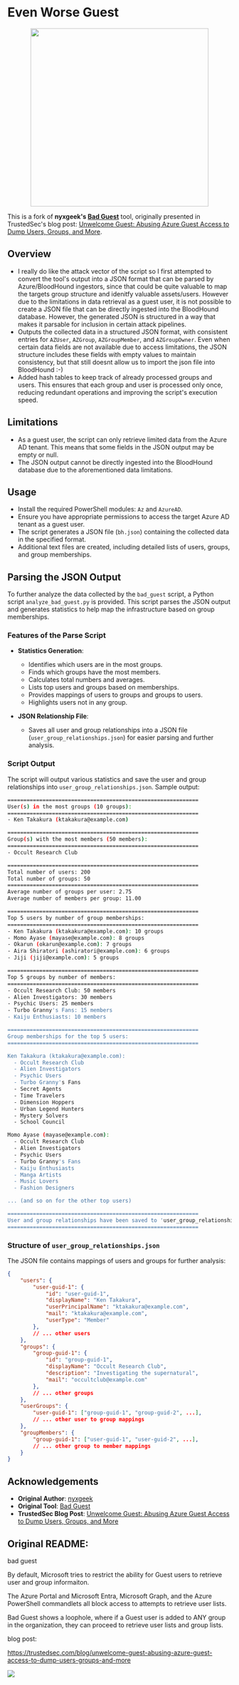 # Even Worse Guest

<p align="center">
    <img src="https://github.com/user-attachments/assets/37e07a40-fd43-4ca2-bcb3-3fdb553f1dc2" width="400">

This is a fork of **nyxgeek's [Bad Guest](https://github.com/nyxgeek/bad_guest)** tool, originally presented in TrustedSec's blog post: [Unwelcome Guest: Abusing Azure Guest Access to Dump Users, Groups, and More](https://trustedsec.com/blog/unwelcome-guest-abusing-azure-guest-access-to-dump-users-groups-and-more/).

## Overview

- I really do like the attack vector of the script so I first attempted to convert the tool's output into a JSON format that can be parsed by Azure/BloodHound ingestors, since that could be quite valuable to map the targets group structure and idenitfy valuable assets/users. However due to the limitations in data retrieval as a guest user, it is not possible to create a JSON file that can be directly ingested into the BloodHound database. However, the generated JSON is structured in a way that makes it parsable for inclusion in certain attack pipelines.
- Outputs the collected data in a structured JSON format, with consistent entries for `AZUser`, `AZGroup`, `AZGroupMember`, and `AZGroupOwner`. Even when certain data fields are not available due to access limitations, the JSON structure includes these fields with empty values to maintain consistency, but that still doesnt allow us to import the json file into BloodHound :-)
- Added hash tables to keep track of already processed groups and users. This ensures that each group and user is processed only once, reducing redundant operations and improving the script's execution speed.

## Limitations

- As a guest user, the script can only retrieve limited data from the Azure AD tenant. This means that some fields in the JSON output may be empty or null.
- The JSON output cannot be directly ingested into the BloodHound database due to the aforementioned data limitations. 

## Usage

   - Install the required PowerShell modules: `Az` and `AzureAD`.
   - Ensure you have appropriate permissions to access the target Azure AD tenant as a guest user.
   - The script generates a JSON file (`bh.json`) containing the collected data in the specified format.
   - Additional text files are created, including detailed lists of users, groups, and group memberships.

## Parsing the JSON Output

To further analyze the data collected by the `bad_guest` script, a Python script `analyze_bad_guest.py` is provided. This script parses the JSON output and generates statistics to help map the infrastructure based on group memberships.

### Features of the Parse Script

- **Statistics Generation**:
  - Identifies which users are in the most groups.
  - Finds which groups have the most members.
  - Calculates total numbers and averages.
  - Lists top users and groups based on memberships.
  - Provides mappings of users to groups and groups to users.
  - Highlights users not in any group.

- **JSON Relationship File**:
  - Saves all user and group relationships into a JSON file (`user_group_relationships.json`) for easier parsing and further analysis.

### Script Output

The script will output various statistics and save the user and group relationships into `user_group_relationships.json`. Sample output:

```bash
============================================================
User(s) in the most groups (10 groups):
============================================================
- Ken Takakura (ktakakura@example.com)

============================================================
Group(s) with the most members (50 members):
============================================================
- Occult Research Club

============================================================
Total number of users: 200
Total number of groups: 50
============================================================
Average number of groups per user: 2.75
Average number of members per group: 11.00

============================================================
Top 5 users by number of group memberships:
============================================================
- Ken Takakura (ktakakura@example.com): 10 groups
- Momo Ayase (mayase@example.com): 8 groups
- Okarun (okarun@example.com): 7 groups
- Aira Shiratori (ashiratori@example.com): 6 groups
- Jiji (jiji@example.com): 5 groups

============================================================
Top 5 groups by number of members:
============================================================
- Occult Research Club: 50 members
- Alien Investigators: 30 members
- Psychic Users: 25 members
- Turbo Granny's Fans: 15 members
- Kaiju Enthusiasts: 10 members

============================================================
Group memberships for the top 5 users:
============================================================

Ken Takakura (ktakakura@example.com):
  - Occult Research Club
  - Alien Investigators
  - Psychic Users
  - Turbo Granny's Fans
  - Secret Agents
  - Time Travelers
  - Dimension Hoppers
  - Urban Legend Hunters
  - Mystery Solvers
  - School Council

Momo Ayase (mayase@example.com):
  - Occult Research Club
  - Alien Investigators
  - Psychic Users
  - Turbo Granny's Fans
  - Kaiju Enthusiasts
  - Manga Artists
  - Music Lovers
  - Fashion Designers

... (and so on for the other top users)

============================================================
User and group relationships have been saved to 'user_group_relationships.json'.
============================================================
```

### Structure of `user_group_relationships.json`

The JSON file contains mappings of users and groups for further analysis:

```json
{
    "users": {
        "user-guid-1": {
            "id": "user-guid-1",
            "displayName": "Ken Takakura",
            "userPrincipalName": "ktakakura@example.com",
            "mail": "ktakakura@example.com",
            "userType": "Member"
        },
        // ... other users
    },
    "groups": {
        "group-guid-1": {
            "id": "group-guid-1",
            "displayName": "Occult Research Club",
            "description": "Investigating the supernatural",
            "mail": "occultclub@example.com"
        },
        // ... other groups
    },
    "userGroups": {
        "user-guid-1": ["group-guid-1", "group-guid-2", ...],
        // ... other user to group mappings
    },
    "groupMembers": {
        "group-guid-1": ["user-guid-1", "user-guid-2", ...],
        // ... other group to member mappings
    }
}
```


## Acknowledgements

- **Original Author**: [nyxgeek](https://github.com/nyxgeek)
- **Original Tool**: [Bad Guest](https://github.com/nyxgeek/bad_guest)
- **TrustedSec Blog Post**: [Unwelcome Guest: Abusing Azure Guest Access to Dump Users, Groups, and More](https://trustedsec.com/blog/unwelcome-guest-abusing-azure-guest-access-to-dump-users-groups-and-more/)

## Original README:
bad guest

By default, Microsoft tries to restrict the ability for Guest users to retrieve user and group informaiton.

The Azure Portal and Microsoft Entra, Microsoft Graph, and the Azure PowerShell commandlets all block access to attempts to retrieve user lists.

Bad Guest shows a loophole, where if a Guest user is added to ANY group in the organization, they can proceed to retrieve user lists and group lists.



blog post:

https://trustedsec.com/blog/unwelcome-guest-abusing-azure-guest-access-to-dump-users-groups-and-more


![](bad_guest_example.png)
